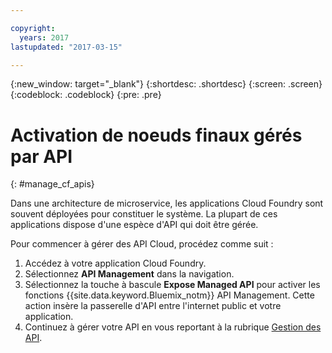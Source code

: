 ```yaml
---

copyright:
  years: 2017
lastupdated: "2017-03-15"

---
```



{:new_window: target="_blank"}
{:shortdesc: .shortdesc}
{:screen: .screen}
{:codeblock: .codeblock}
{:pre: .pre}

# Activation de noeuds finaux gérés par API
{: #manage_cf_apis}

Dans une architecture de microservice, les applications Cloud Foundry sont souvent déployées pour constituer le système. La plupart de ces applications dispose d'une espèce d'API qui doit être gérée. 

Pour commencer à gérer des API Cloud, procédez comme suit :

1. Accédez à votre application Cloud Foundry. 
2. Sélectionnez **API Management** dans la navigation.
3. Sélectionnez la touche à bascule **Expose Managed API** pour activer les fonctions {{site.data.keyword.Bluemix_notm}} API Management. Cette action insère la passerelle d'API entre l'internet public et votre application. 
4. Continuez à gérer votre API en vous reportant à la rubrique [Gestion des API](manage_apis.html).

